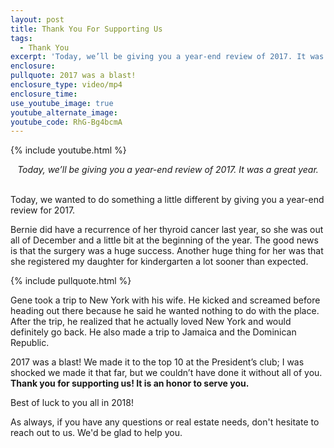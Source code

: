 ```yaml
---
layout: post
title: Thank You For Supporting Us
tags:
  - Thank You
excerpt: 'Today, we’ll be giving you a year-end review of 2017. It was a great year.'
enclosure:
pullquote: 2017 was a blast!
enclosure_type: video/mp4
enclosure_time:
use_youtube_image: true
youtube_alternate_image:
youtube_code: RhG-Bg4bcmA
---
```


{% include youtube.html %}

<center><em>Today, we&rsquo;ll be giving you a year-end review of 2017. It was a great year.</em></center>

<center>&nbsp;</center>

Today, we wanted to do something a little different by giving you a year-end review for 2017.

Bernie did have a recurrence of her thyroid cancer last year, so she was out all of December and a little bit at the beginning of the year. The good news is that the surgery was a huge success. Another huge thing for her was that she registered my daughter for kindergarten a lot sooner than expected.

{% include pullquote.html %}

Gene took a trip to New York with his wife. He kicked and screamed before heading out there because he said he wanted nothing to do with the place. After the trip, he realized that he actually loved New York and would definitely go back. He also made a trip to Jamaica and the Dominican Republic.

2017 was a blast! We made it to the top 10 at the President’s club; I was shocked we made it that far, but we couldn’t have done it without all of you. **Thank you for supporting us! It is an honor to serve you.**

Best of luck to you all in 2018!&nbsp;

As always, if you have any questions or real estate needs, don't hesitate to reach out to us. We'd be glad to help you.